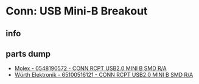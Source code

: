 # Conn: USB Mini-B Breakout

## info

## parts dump

- [Molex - 0548190572 - CONN RCPT USB2.0 MINI B SMD R/A](https://www.digikey.ca/en/products/detail/molex/0548190572/773803?s=N4IgTCBcDaIAwFYAsAOAjATkQdggXQF8g)
- [Würth Elektronik - 65100516121 - CONN RCPT USB2.0 MINI B SMD R/A](https://www.digikey.ca/en/products/detail/w%C3%BCrth-elektronik/65100516121/4465561?s=N4IgjCBcoEwBxVAYygMwIYBsDOBTANCAPZQDaIALGHBQMwwgC6hADgC5QgDKbATgJYA7AOYgAvoQBsATkQgUkDDgLEylAAzSKMdSEIVN2gKx6NWmLOYh2nHgJHjCYaXFnR5aLHkIlI5XYwSIAC0bshQfACuKr7kEIGEwQzuClExaiYJIRApnso%2BagDs9ExiQZJy-AAmnMFg6gysHJAgpmwAniy4nFXYKGVAA)
